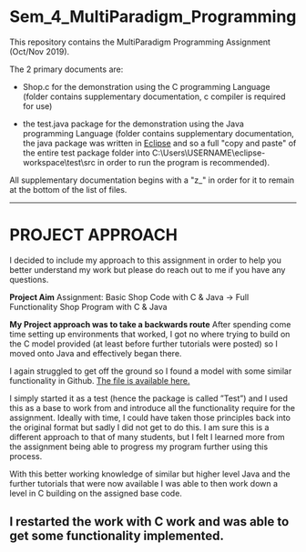 # Sem_4_MultiParadigm_Programming

This repository contains the MultiParadigm Programming Assignment (Oct/Nov 2019).

The 2 primary documents are:
- Shop.c for the demonstration using the C programming Language (folder contains supplementary documentation, c compiler is required for use)

- the test.java package for the demonstration using the Java programming Language (folder contains supplementary documentation, the java package was written in [Eclipse](www.eclipse.org) and so a full "copy and paste" of the entire test package folder into C:\Users\USERNAME\eclipse-workspace\test\src in order to run the program is recommended). 

All supplementary documentation begins with a "z_" in order for it to remain at the bottom of the list of files.

-------------------------

# PROJECT APPROACH
I decided to include my approach to this assignment in order to help you better understand my work but please do reach out to me if you have any questions. 

**Project Aim**
Assignment: Basic Shop Code with C & Java -> Full Functionality Shop Program with C & Java
 
**My Project approach was to take a backwards route** 
After spending come time setting up environments that worked, I got no where trying to build on the C model provided (at least before further tutorials were posted) so I moved onto Java and effectively began there. 

I again struggled to get off the ground so I found a model with some similar functionality in Github. [The file is available here.](https://github.com/vivianamarquez-2013/Object-Oriented-Programming-with-Java/blob/master/II-8-12-OnlineShop)

I simply started it as a test (hence the package is called ”Test”) and I used this as a base to work from and introduce all the functionality require for the assignment. Ideally with time, I could have taken those principles back into the original format but sadly I did not get to do this. I am sure this is a different approach to that of many students, but I felt I learned more from the assignment being able to progress my program further using this process. 

With this better working knowledge of similar but higher level Java and the further tutorials that were now available I was able to then work down a level in C building on the assigned base code.

I restarted the work with C work and was able to get some functionality implemented.
-------------------------



